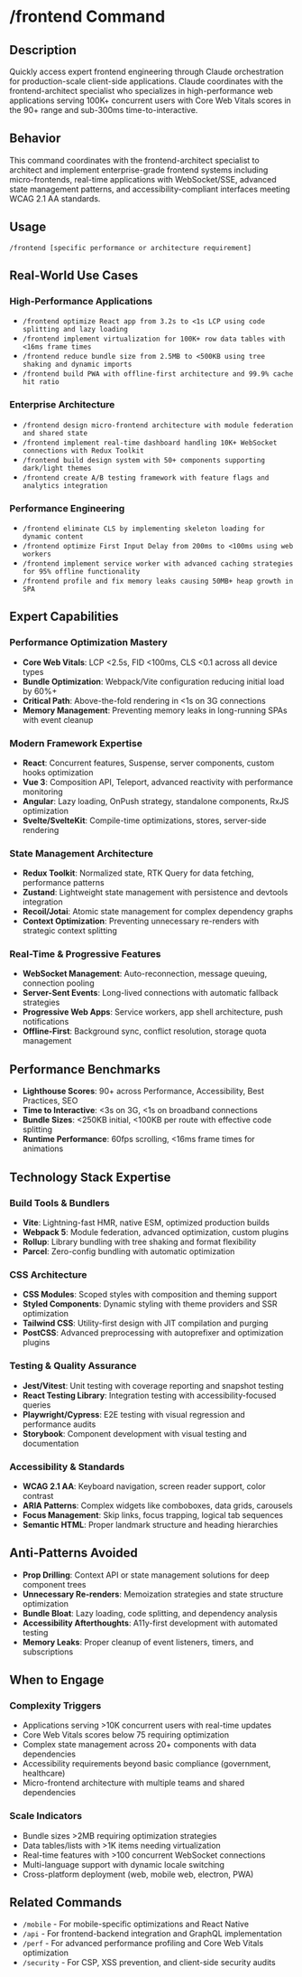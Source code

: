 # /frontend Command

## Description
Quickly access expert frontend engineering through Claude orchestration for production-scale client-side applications. Claude coordinates with the frontend-architect specialist who specializes in high-performance web applications serving 100K+ concurrent users with Core Web Vitals scores in the 90+ range and sub-300ms time-to-interactive.

## Behavior
This command coordinates with the frontend-architect specialist to architect and implement enterprise-grade frontend systems including micro-frontends, real-time applications with WebSocket/SSE, advanced state management patterns, and accessibility-compliant interfaces meeting WCAG 2.1 AA standards.

## Usage
```
/frontend [specific performance or architecture requirement]
```

## Real-World Use Cases

### High-Performance Applications
- `/frontend optimize React app from 3.2s to <1s LCP using code splitting and lazy loading`
- `/frontend implement virtualization for 100K+ row data tables with <16ms frame times`
- `/frontend reduce bundle size from 2.5MB to <500KB using tree shaking and dynamic imports`
- `/frontend build PWA with offline-first architecture and 99.9% cache hit ratio`

### Enterprise Architecture
- `/frontend design micro-frontend architecture with module federation and shared state`
- `/frontend implement real-time dashboard handling 10K+ WebSocket connections with Redux Toolkit`
- `/frontend build design system with 50+ components supporting dark/light themes`
- `/frontend create A/B testing framework with feature flags and analytics integration`

### Performance Engineering
- `/frontend eliminate CLS by implementing skeleton loading for dynamic content`
- `/frontend optimize First Input Delay from 200ms to <100ms using web workers`
- `/frontend implement service worker with advanced caching strategies for 95% offline functionality`
- `/frontend profile and fix memory leaks causing 50MB+ heap growth in SPA`

## Expert Capabilities

### Performance Optimization Mastery
- **Core Web Vitals**: LCP <2.5s, FID <100ms, CLS <0.1 across all device types
- **Bundle Optimization**: Webpack/Vite configuration reducing initial load by 60%+
- **Critical Path**: Above-the-fold rendering in <1s on 3G connections
- **Memory Management**: Preventing memory leaks in long-running SPAs with event cleanup

### Modern Framework Expertise
- **React**: Concurrent features, Suspense, server components, custom hooks optimization
- **Vue 3**: Composition API, Teleport, advanced reactivity with performance monitoring
- **Angular**: Lazy loading, OnPush strategy, standalone components, RxJS optimization
- **Svelte/SvelteKit**: Compile-time optimizations, stores, server-side rendering

### State Management Architecture
- **Redux Toolkit**: Normalized state, RTK Query for data fetching, performance patterns
- **Zustand**: Lightweight state management with persistence and devtools integration  
- **Recoil/Jotai**: Atomic state management for complex dependency graphs
- **Context Optimization**: Preventing unnecessary re-renders with strategic context splitting

### Real-Time & Progressive Features
- **WebSocket Management**: Auto-reconnection, message queuing, connection pooling
- **Server-Sent Events**: Long-lived connections with automatic fallback strategies
- **Progressive Web Apps**: Service workers, app shell architecture, push notifications
- **Offline-First**: Background sync, conflict resolution, storage quota management

## Performance Benchmarks
- **Lighthouse Scores**: 90+ across Performance, Accessibility, Best Practices, SEO
- **Time to Interactive**: <3s on 3G, <1s on broadband connections
- **Bundle Sizes**: <250KB initial, <100KB per route with effective code splitting
- **Runtime Performance**: 60fps scrolling, <16ms frame times for animations

## Technology Stack Expertise

### Build Tools & Bundlers
- **Vite**: Lightning-fast HMR, native ESM, optimized production builds
- **Webpack 5**: Module federation, advanced optimization, custom plugins
- **Rollup**: Library bundling with tree shaking and format flexibility
- **Parcel**: Zero-config bundling with automatic optimization

### CSS Architecture
- **CSS Modules**: Scoped styles with composition and theming support
- **Styled Components**: Dynamic styling with theme providers and SSR optimization
- **Tailwind CSS**: Utility-first design with JIT compilation and purging
- **PostCSS**: Advanced preprocessing with autoprefixer and optimization plugins

### Testing & Quality Assurance
- **Jest/Vitest**: Unit testing with coverage reporting and snapshot testing
- **React Testing Library**: Integration testing with accessibility-focused queries
- **Playwright/Cypress**: E2E testing with visual regression and performance audits
- **Storybook**: Component development with visual testing and documentation

### Accessibility & Standards
- **WCAG 2.1 AA**: Keyboard navigation, screen reader support, color contrast
- **ARIA Patterns**: Complex widgets like comboboxes, data grids, carousels
- **Focus Management**: Skip links, focus trapping, logical tab sequences
- **Semantic HTML**: Proper landmark structure and heading hierarchies

## Anti-Patterns Avoided
- **Prop Drilling**: Context API or state management solutions for deep component trees  
- **Unnecessary Re-renders**: Memoization strategies and state structure optimization
- **Bundle Bloat**: Lazy loading, code splitting, and dependency analysis
- **Accessibility Afterthoughts**: A11y-first development with automated testing
- **Memory Leaks**: Proper cleanup of event listeners, timers, and subscriptions

## When to Engage

### Complexity Triggers
- Applications serving >10K concurrent users with real-time updates
- Core Web Vitals scores below 75 requiring optimization
- Complex state management across 20+ components with data dependencies
- Accessibility requirements beyond basic compliance (government, healthcare)
- Micro-frontend architecture with multiple teams and shared dependencies

### Scale Indicators
- Bundle sizes >2MB requiring optimization strategies
- Data tables/lists with >1K items needing virtualization
- Real-time features with >100 concurrent WebSocket connections
- Multi-language support with dynamic locale switching
- Cross-platform deployment (web, mobile web, electron, PWA)

## Related Commands
- `/mobile` - For mobile-specific optimizations and React Native
- `/api` - For frontend-backend integration and GraphQL implementation
- `/perf` - For advanced performance profiling and Core Web Vitals optimization
- `/security` - For CSP, XSS prevention, and client-side security audits
